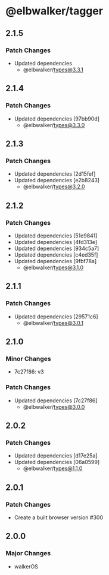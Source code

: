 # @elbwalker/tagger

## 2.1.5

### Patch Changes

- Updated dependencies
  - @elbwalker/types@3.3.1

## 2.1.4

### Patch Changes

- Updated dependencies [97bb90d]
  - @elbwalker/types@3.3.0

## 2.1.3

### Patch Changes

- Updated dependencies [2d15fef]
- Updated dependencies [e2b8243]
  - @elbwalker/types@3.2.0

## 2.1.2

### Patch Changes

- Updated dependencies [51e9841]
- Updated dependencies [4fd313e]
- Updated dependencies [934c5a7]
- Updated dependencies [c4ed35f]
- Updated dependencies [9fbf78a]
  - @elbwalker/types@3.1.0

## 2.1.1

### Patch Changes

- Updated dependencies [29571c6]
  - @elbwalker/types@3.0.1

## 2.1.0

### Minor Changes

- 7c27f86: v3

### Patch Changes

- Updated dependencies [7c27f86]
  - @elbwalker/types@3.0.0

## 2.0.2

### Patch Changes

- Updated dependencies [d17e25a]
- Updated dependencies [06a0599]
  - @elbwalker/types@1.1.0

## 2.0.1

### Patch Changes

- Create a built browser version #300

## 2.0.0

### Major Changes

- walkerOS
